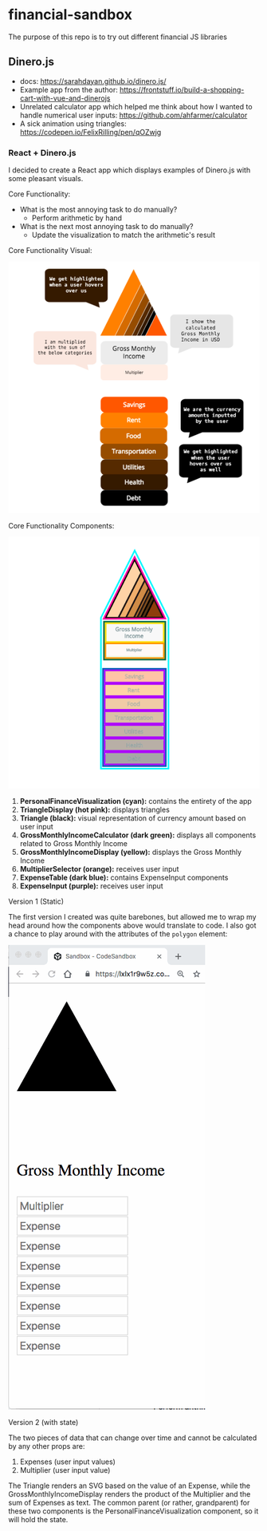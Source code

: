 # financial-sandbox
The purpose of this repo is to try out different financial JS libraries

## Dinero.js
- docs: <a href="https://sarahdayan.github.io/dinero.js/" target="_blank">https://sarahdayan.github.io/dinero.js/</a>
- Example app from the author: https://frontstuff.io/build-a-shopping-cart-with-vue-and-dinerojs
- Unrelated calculator app which helped me think about how I wanted to handle numerical user inputs: <a href="https://github.com/ahfarmer/calculator" target="_blank">https://github.com/ahfarmer/calculator</a>
- A sick animation using triangles: <a href="https://codepen.io/FelixRilling/pen/qOZwjg" target="_blank">https://codepen.io/FelixRilling/pen/qOZwjg</a>

### React + Dinero.js
I decided to create a React app which displays examples of Dinero.js with some pleasant visuals.

Core Functionality:

- What is the most annoying task to do manually?
  - Perform arithmetic by hand
- What is the next most annoying task to do manually?
  - Update the visualization to match the arithmetic's result

Core Functionality Visual:

<img src="PersonalFinanceAppMockUp.png"/>

Core Functionality Components:

<img src="PersonalFinanceAppComponents.png" />

1. <strong>PersonalFinanceVisualization (cyan):</strong> contains the entirety of the app
2. <strong>TriangleDisplay (hot pink):</strong> displays triangles
3. <strong>Triangle (black):</strong> visual representation of currency amount based on user input
4. <strong>GrossMonthlyIncomeCalculator (dark green):</strong> displays all components related to Gross Monthly Income
5. <strong>GrossMonthlyIncomeDisplay (yellow):</strong> displays the Gross Monthly Income
6. <strong>MultiplierSelector (orange):</strong> receives user input
7. <strong>ExpenseTable (dark blue):</strong> contains ExpenseInput components
8. <strong>ExpenseInput (purple):</strong> receives user input

Version 1 (Static)

The first version I created was quite barebones, but allowed me to wrap my head around how the components above would translate to code. I also got a chance to play around with the attributes of the `polygon` element:

<img src="Version1.gif" />

Version 2 (with state)

The two pieces of data that can change over time and cannot be calculated by any other props are:

1. Expenses (user input values)
2. Multiplier (user input value)

The Triangle renders an SVG based on the value of an Expense, while the GrossMonthlyIncomeDisplay renders the product of the Multiplier and the sum of Expenses as text. The common parent (or rather, grandparent) for these two components is the PersonalFinanceVisualization component, so it will hold the state.

